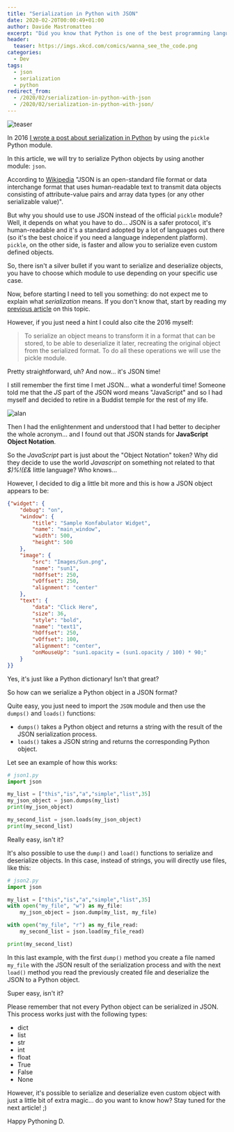 ```yaml
---
title: "Serialization in Python with JSON"
date: 2020-02-20T00:00:49+01:00
author: Davide Mastromatteo
excerpt: "Did you know that Python is one of the best programming languages to be used if you want to work with JSON?"
header:
  teaser: https://imgs.xkcd.com/comics/wanna_see_the_code.png
categories:
  - Dev
tags:
  - json
  - serialization
  - python
redirect_from:
  - /2020/02/serialization-in-python-with-json
  - /2020/02/serialization-in-python-with-json/
---
```

![teaser](https://imgs.xkcd.com/comics/wanna_see_the_code.png)

In 2016 [I wrote a post about serialization in Python](https://www.thepythoncorner.com/2016/12/object-serialization-in-python/) by using the `pickle` Python module.

In this article, we will try to serialize Python objects by using another module: `json`.

According to [Wikipedia](https://en.wikipedia.org/wiki/JSON) "JSON is an open-standard file format or data interchange format that uses human-readable text to transmit data objects consisting of attribute-value pairs and array data types (or any other serializable value)".

But why you should use to use JSON instead of the official `pickle` module? 
Well, it depends on what you have to do... JSON is a safer protocol, it's human-readable and it's a standard adopted by a lot of languages out there (so it's the best choice if you need a language independent platform). `pickle`, on the other side, is faster and allow you to serialize even custom defined objects.

So, there isn't a silver bullet if you want to serialize and deserialize objects, you have to choose which module to use depending on your specific use case.

Now, before starting I need to tell you something: do not expect me to explain what *serialization* means. If you don't know that, start by reading my [previous article](https://www.thepythoncorner.com/2016/12/object-serialization-in-python/) on this topic.

However, if you just need a hint I could also cite the 2016 myself:

> To serialize an object means to transform it in a format that can be stored, to be able to deserialize it later, recreating the original object from the serialized format. To do all these operations we will use the pickle module.

Pretty straightforward, uh?
And now... it's JSON time!

I still remember the first time I met JSON... what a wonderful time! Someone told me that the *JS* part of the JSON word means "JavaScript" and so I had myself and decided to retire in a Buddist temple for the rest of my life.

![alan](https://i1.wp.com/mastro35.github.io/thepythoncorner/images/alan_meditation.jpg)

Then I had the enlightenment and understood that I had better to decipher the whole acronym... and I found out that JSON stands for **JavaScript Object Notation**.

So the *JavaScript* part is just about the "Object Notation" token?
Why did they decide to use the world *Javascript* on something not related to that *$)%!(£&* little language?
Who knows...

However, I decided to dig a little bit more and this is how a JSON object appears to be:

```JSON
{"widget": {
    "debug": "on",
    "window": {
        "title": "Sample Konfabulator Widget",
        "name": "main_window",
        "width": 500,
        "height": 500
    },
    "image": { 
        "src": "Images/Sun.png",
        "name": "sun1",
        "hOffset": 250,
        "vOffset": 250,
        "alignment": "center"
    },
    "text": {
        "data": "Click Here",
        "size": 36,
        "style": "bold",
        "name": "text1",
        "hOffset": 250,
        "vOffset": 100,
        "alignment": "center",
        "onMouseUp": "sun1.opacity = (sun1.opacity / 100) * 90;"
    }
}}
```

Yes, it's just like a Python dictionary! Isn't that great?

So how can we serialize a Python object in a JSON format?

Quite easy, you just need to import the `JSON` module and then use the `dumps()` and `loads()` functions:

- `dumps()` takes a Python object and returns a string with the result of the JSON serialization process.
- `loads()` takes a JSON string and returns the corresponding Python object.

Let see an example of how this works:

```python
# json1.py
import json

my_list = ["this","is","a","simple","list",35]
my_json_object = json.dumps(my_list)
print(my_json_object)

my_second_list = json.loads(my_json_object)
print(my_second_list)
```

Really easy, isn't it?

It's also possible to use the `dump()` and `load()` functions to serialize and deserialize objects. In this case, instead of strings, you will directly use files, like this:

```python
# json2.py
import json

my_list = ["this","is","a","simple","list",35]
with open("my_file", "w") as my_file:
    my_json_object = json.dump(my_list, my_file)

with open("my_file", "r") as my_file_read:
    my_second_list = json.load(my_file_read)

print(my_second_list)
```

In this last example, with the first `dump()` method you create a file named `my_file` with the JSON result of the serialization process and with the next `load()` method you read the previously created file and deserialize the JSON to a Python object.

Super easy, isn't it?

Please remember that not every Python object can be serialized in JSON.
This process works just with the following types:

- dict
- list
- str
- int
- float
- True
- False
- None

However, it's possible to serialize and deserialize even custom object with just a little bit of extra magic... do you want to know how? Stay tuned for the next article! ;)

Happy Pythoning 
D.
